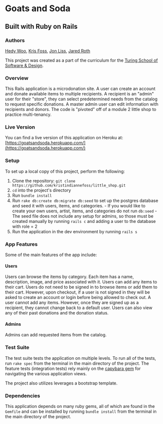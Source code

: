 # Goats and Soda
## Built with Ruby on Rails

### Authors
[Hedy Woo](https://github.com/thePaulista), [Kris Foss](https://github.com/kristindiannefoss), [Jon Liss](https://github.com/jdliss), [Jared Roth](https://github.com/JaredRoth)


This project was created as a part of the curriculum for the [Turing School of Software & Design](http://turing.io).

### Overview

This Rails application is a microdonation site. A user can create an account and donate available items to multiple recipients. A recipient is an "admin" user for their "store", they can select predetermined needs from the catalog to request specific donations.  A master admin user can edit information with recipients and donors.  The code is "pivoted" off of a module 2 little shop to practice multi-tenancy.  

### Live Version

You can find a live version of this application on Heroku at: [https://goatsandsoda.herokuapp.com/](https://goatsandsoda.herokuapp.com/)

### Setup

To set up a local copy of this project, perform the following:

  1. Clone the repository: `git clone https://github.com/kristindiannefoss/little_shop.git`
  2. `cd` into the project's directory
  3. Run `bundle install`
  4. Run `rake db:create db:migrate db:seed` to set up the postgres database and seed it with users, items, and categories.
    - If you would like to create your own users, artist, items, and categories do not run `db:seed`
    - The seed file does not include any setup for admins, so those must be created manually by running `rails c` and adding a user to the database with role = 2
  5. Run the application in the dev environment by running `rails s`

### App Features

Some of the main features of the app include:

#### Users

Users can browse the items by category. Each item has a name, description, image, and price associated with it. Users can add any items to their cart. Users do not need to be signed in to browse items or add them to their cart. However, upon checkout, if a user is not signed in they will be asked to create an account or login before being allowed to check out. A user cannot add any items.  However, once they are signed up as a recipient, they cannot change back to a default user. Users can also view any of their past donations and the donation status.

#### Admins

Admins can add requested items from the catalog.

### Test Suite

The test suite tests the application on multiple levels. To run all of the tests, run `rake spec` from the terminal in the main directory of the project. The feature tests (integration tests) rely mainly on the [capybara gem](https://github.com/jnicklas/capybara) for navigating the various application views.

The project also utilizes leverages a bootstrap template.

### Dependencies

This application depends on many ruby gems, all of which are found in the `Gemfile` and can be installed by running `bundle install` from the terminal in the main directory of the project.
